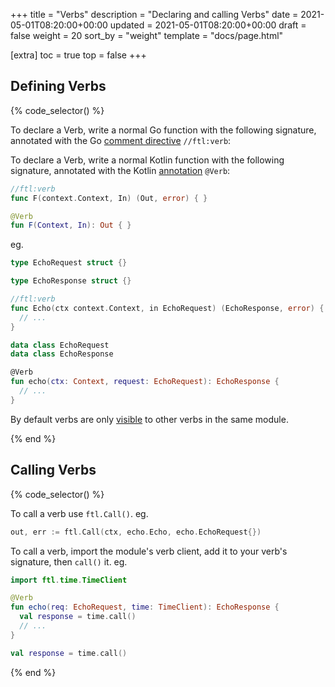 +++
title = "Verbs"
description = "Declaring and calling Verbs"
date = 2021-05-01T08:20:00+00:00
updated = 2021-05-01T08:20:00+00:00
draft = false
weight = 20
sort_by = "weight"
template = "docs/page.html"

[extra]
toc = true
top = false
+++

## Defining Verbs

{% code_selector() %}

<!-- go -->
To declare a Verb, write a normal Go function with the following signature, annotated with the Go [comment directive](https://tip.golang.org/doc/comment#syntax) `//ftl:verb`:

<!-- kotlin -->
To declare a Verb, write a normal Kotlin function with the following signature, annotated with the Kotlin [annotation](https://kotlinlang.org/docs/annotations.html) `@Verb`:

```go
//ftl:verb
func F(context.Context, In) (Out, error) { }
```

```kotlin
@Verb
fun F(Context, In): Out { }
```

eg.

```go
type EchoRequest struct {}

type EchoResponse struct {}

//ftl:verb
func Echo(ctx context.Context, in EchoRequest) (EchoResponse, error) {
  // ...
}
```

```kotlin
data class EchoRequest
data class EchoResponse

@Verb
fun echo(ctx: Context, request: EchoRequest): EchoResponse {
  // ...
}
```

By default verbs are only [visible](../visibility) to other verbs in the same module.

{% end %}

## Calling Verbs

{% code_selector() %}

<!-- go -->
To call a verb use `ftl.Call()`. eg.

```go
out, err := ftl.Call(ctx, echo.Echo, echo.EchoRequest{})
```

<!-- kotlin -->
To call a verb, import the module's verb client, add it to your verb's signature, then `call()` it. eg.

```kotlin
import ftl.time.TimeClient

@Verb
fun echo(req: EchoRequest, time: TimeClient): EchoResponse {
  val response = time.call()
  // ...
}

val response = time.call()
```

{% end %}
